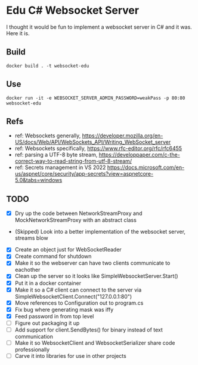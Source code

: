 # Edu C# Websocket Server

I thought it would be fun to implement a websocket server in C# and it was.  Here it is.

## Build

```
docker build . -t websocket-edu
```

## Use

```
docker run -it -e WEBSOCKET_SERVER_ADMIN_PASSWORD=weakPass -p 80:80 websocket-edu
```

## Refs
- ref:  Websockets generally, https://developer.mozilla.org/en-US/docs/Web/API/WebSockets_API/Writing_WebSocket_server
- ref:  Websockets specifically, https://www.rfc-editor.org/rfc/rfc6455
- ref:  parsing a UTF-8 byte stream, https://developpaper.com/c-the-correct-way-to-read-string-from-utf-8-stream/
- ref:  Secrets management in VS 2022 https://docs.microsoft.com/en-us/aspnet/core/security/app-secrets?view=aspnetcore-5.0&tabs=windows

## TODO

- [x] Dry up the code between NetworkStreamProxy and MockNetworkStreamProxy with an abstract class
- (Skipped) Look into a better implementation of the websocket server, streams blow
- [x] Create an object just for WebSocketReader
- [x] Create command for shutdown
- [x] Make it so the webserver can have two clients communicate to eachother
- [x] Clean up the server so it looks like SimpleWebsocketServer.Start()
- [x] Put it in a docker container
- [x] Make it so a C# client can connect to the server via SimpleWebsocketClient.Connect("127.0.0.1:80")
- [x] Move references to Configuration out to program.cs
- [x] Fix bug where generating mask was iffy
- [x] Feed password in from top level
- [ ] Figure out packaging it up
- [ ] Add support for client.SendBytes() for binary instead of text communication
- [ ] Make it so WebsocketClient and WebsocketSerializer share code professionally
- [ ] Carve it into libraries for use in other projects
